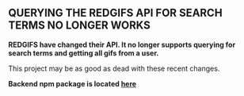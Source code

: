 ## QUERYING THE REDGIFS API FOR SEARCH TERMS NO LONGER WORKS

**REDGIFS have changed their API. It no longer supports querying for search terms and getting all gifs from a user.**

This project may be as good as dead with these recent changes.

**Backend npm package is located [here](https://github.com/misobarisic/redgifs-downloader)**
